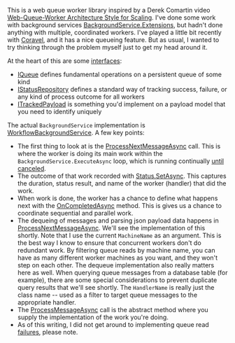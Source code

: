 This is a web queue worker library inspired by a Derek Comartin video [Web-Queue-Worker Architecture Style for Scaling](https://www.youtube.com/watch?v=niAA3bprjNU). I've done some work with background services [BackgroundService.Extensions](https://github.com/adamfoneil/BackgroundService.Extensions), but hadn't done anything with multiple, coordinated workers. I've played a little bit recently with [Coravel](https://github.com/jamesmh/coravel), and it has a nice queueing feature. But as usual, I wanted to try thinking through the problem myself just to get my head around it.

At the heart of this are some [interfaces](https://github.com/adamfoneil/AsyncWorkflow/tree/master/AsyncWorkflow/Interfaces):
- [IQueue](https://github.com/adamfoneil/AsyncWorkflow/blob/master/AsyncWorkflow/Interfaces/IQueue.cs) defines fundamental operations on a persistent queue of some kind
- [IStatusRepository](https://github.com/adamfoneil/AsyncWorkflow/blob/master/AsyncWorkflow/Interfaces/IStatusRepository.cs) defines a standard way of tracking success, failure, or any kind of process outcome for all workers
- [ITrackedPayload](https://github.com/adamfoneil/AsyncWorkflow/blob/master/AsyncWorkflow/Interfaces/ITrackedPayload.cs) is something you'd implement on a payload model that you need to identify uniquely

The actual `BackgroundService` implementation is [WorkflowBackgroundService](https://github.com/adamfoneil/AsyncWorkflow/blob/master/AsyncWorkflow/WorkflowBackgroundService.cs). A few key points:
- The first thing to look at is the [ProcessNextMessageAsync](https://github.com/adamfoneil/AsyncWorkflow/blob/master/AsyncWorkflow/WorkflowBackgroundService.cs#L34) call. This is where the worker is doing its main work within the `BackgroundService.ExecuteAsync` loop, which is running continually [until canceled](https://github.com/adamfoneil/AsyncWorkflow/blob/master/AsyncWorkflow/WorkflowBackgroundService.cs#L29).
- The outcome of that work recorded with [Status.SetAsync](https://github.com/adamfoneil/AsyncWorkflow/blob/master/AsyncWorkflow/WorkflowBackgroundService.cs#L43). This captures the duration, status result, and name of the worker (handler) that did the work.
- When work is done, the worker has a chance to define what happens next with the [OnCompletedAsync](https://github.com/adamfoneil/AsyncWorkflow/blob/master/AsyncWorkflow/WorkflowBackgroundService.cs#L53) method. This is gives us a chance to coordinate sequential and parallel work.
- The dequeing of messages and parsing json payload data happens in [ProcessNextMessageAsync](https://github.com/adamfoneil/AsyncWorkflow/blob/master/AsyncWorkflow/WorkflowBackgroundService.cs#L68). We'll see the implementation of this shortly. Note that I use the current `MachineName` as an argument. This is the best way I know to ensure that concurrent workers don't do redundant work. By filtering queue reads by machine name, you can have as many different worker machines as you want, and they won't step on each other. The dequeue implementation also really matters here as well. When querying queue messages from a database table (for example), there are some special considerations to prevent duplicate query results that we'll see shortly. The `HandlerName` is really just the class name -- used as a filter to target queue messages to the appropriate handler.
- The [ProcessMessageAsync](https://github.com/adamfoneil/AsyncWorkflow/blob/master/AsyncWorkflow/WorkflowBackgroundService.cs#L80) call is the abstract method where you supply the implementation of the work you're doing.
- As of this writing, I did not get around to implementing queue read [failures](https://github.com/adamfoneil/AsyncWorkflow/blob/master/AsyncWorkflow/WorkflowBackgroundService.cs#L85), please note.
